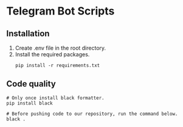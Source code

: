 # Telegram Bot Scripts

## Installation
1. Create .env file in the root directory.
2. Install the required packages.
    ```
    pip install -r requirements.txt
    ```


## Code quality
```
# Only once install black formatter.
pip install black
```
```
# Before pushing code to our repository, run the command below.
black .
```
